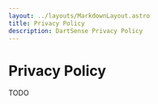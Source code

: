 ```yaml
---
layout: ../layouts/MarkdownLayout.astro
title: Privacy Policy
description: DartSense Privacy Policy
---
```


# Privacy Policy

TODO

<!-- _Last updated March 14, 2023._

### General Information

DartSense (legally Jtd Lab, Inc) is committed to protecting the privacy and
security of the information we collect and to being transparent about the ways
in which we collect and process your information. This statement (the “Privacy
Policy”) sets forth our policies and practices for handling the information we
collect from or about you. It applies to the websites and online services that
we operate and that link to this Privacy Policy (the “Services”).

### Collection of Information

We collect the following categories of information when you use our Services
(including when our mobile applications run on your device):

- Information you provide directly to us: Contact Information, like name and
  email address.

  - Sign-In Information, including your username, password, and site
    registrations.
  - Survey Responses, including feedback, company name, website, location,
    GitHub or Discord usernames, and survey responses.
  - Transaction and Billing Data, including your bank account and payment card
    details (credit card number, expiration date, and credit card security
    code, where needed to complete a transaction) and billing address.
  - Commercial information, including records of products or services
    purchased, obtained, or considered, or other purchasing or consuming
    histories or tendencies.
  - When end-users use apps made with DartSense, we may collect anonymous
    device identifiers, if you are utilizing DartSense's code push service.
  - Correspondence you send to us, such as emails.

- Information we collect automatically. We collect internet, or other electronic
  network activity information automatically from the devices and browsers
  that you use, including your IP address, browser type and operating system
  (including mobile device information, if applicable), errors, performance
  metrics, and webpage and app interactions. We also may collect usage and
  performance statistics from DartSense projects.

We also receive the categories of information described above from other
sources, including from users of our Services and third-party services and
organizations. Without this information, we are not able to provide you with all
the requested services, and any differences in services are related to your
information. We may aggregate or de-identify the information described above.
Aggregated or de-identified data is not subject to this Privacy Policy.

### Disclosure of Information

We are committed to maintaining your trust, and we want you to understand when
and with whom we may share the information we collect.

- Authorized third-party vendors and service providers: We send the information
  you provide directly to us, the information we collect automatically, and
  the information we collect from other sources to services that process data
  for us for business purposes related to providing products or services
  you’ve requested (such as payment processing, analytics, error logging,
  customer interactions, and data processing and storage).
- Business transfers: We may transfer any of the information we collect about
  you if DartSense is acquired by or merged with another company, in
  connection with a substantial corporate transaction (e.g. asset sale,
  initial public offering, or in the unlikely event of bankruptcy).
- Legal purposes: We may disclose any of the information we collect to respond
  to subpoenas, court orders, legal process, law enforcement requests, legal
  claims or government inquiries, and to protect and defend the rights,
  interests, safety, and security of DartSense, our affiliates, users, or the
  public (including responding to illegal activities, suspected fraud,
  situations involving potential threats to the physical safety of any person,
  or violations of our Terms of Service).

Consent: We may share any of the information we collect for any other purposes
disclosed to you at the time we collect the information or pursuant to your
consent.

DartSense does not sell your information to third parties. DartSense does permit
third parties to collect the information described above through our Service and
discloses such information with third parties for business purposes as described
in this Privacy Policy. The information practices of these third parties are not
covered by this Privacy Policy.

### Cookies

DartSense does not use any cookies at this time.

### International Transfers

We may transfer and store your information on servers located outside your
resident jurisdiction. To the extent you are a resident of a country other than
the United States, you consent to the transfer of such data to the United States
for processing by us in accordance with this Privacy Policy.

We do not knowingly collect or sell any information from children, as defined by
applicable law, without parental consent or as otherwise permitted by applicable
law. The website is not directed at children.

### Use of Information and Purpose of Data Processing

Information will be retained only for so long as reasonably necessary for the
purposes set out above, in accordance with applicable laws. We maintain
reasonable security measures to safeguard information from loss, theft
interference, misuse, unauthorized access, disclosure, alteration, or
destruction. We also maintain reasonable procedures to help ensure that such
data is reliable for its intended use and is accurate, complete, and current.

You should understand that no data storage system or transmission of data over
the Internet or any other public network can be guaranteed to be 100 percent
secure, accurate, complete, or current. Please note that information collected
by third parties may not have the same security protections as information you
submit to us, and we are not responsible for protecting the security of such
information. You can see a list of services we use below.

### Data Retention, Security, and Integrity

Information will be retained only for so long as reasonably necessary for the
purposes set out above, in accordance with applicable laws.

We maintain reasonable security measures to safeguard information from loss,
theft interference, misuse, unauthorized access, disclosure, alteration, or
destruction. We also maintain reasonable procedures to help ensure that such
data is reliable for its intended use and is accurate, complete, and
current. You should understand that no data storage system or transmission
of data over the Internet or any other public network can be guaranteed to
be 100 percent secure, accurate, complete, or current. Please note that
information collected by third parties may not have the same security
protections as information you submit to us, and we are not responsible for
protecting the security of such information.

### Changes to the Privacy Policy

DartSense may periodically update this policy. When we update the Privacy
Policy, we will revise the “Effective Date” date above and post the new Privacy
Policy. We recommend that you review the Privacy Policy each time you visit the
Services to stay informed of our privacy practices.

### Questions

Any questions about this Privacy Policy or our practices should be sent to us
via email at privacy@dartsense.com.

# DartSense List of Vendors

- Digital Ocean, USA, Cloud infrastructure for our Website & Services.
- Google, USA, Cloud infrastructure for our Website & Services.
- Stripe, USA, Payment processing
- Mailchimp, USA, Customer interactions
- Discord, USA, Customer support
- GitHub, USA, Code, bug reports, contributions -->
